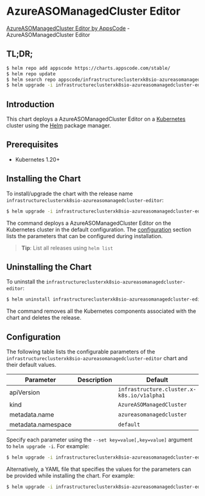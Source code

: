 # AzureASOManagedCluster Editor

[AzureASOManagedCluster Editor by AppsCode](https://appscode.com) - AzureASOManagedCluster Editor

## TL;DR;

```bash
$ helm repo add appscode https://charts.appscode.com/stable/
$ helm repo update
$ helm search repo appscode/infrastructureclusterxk8sio-azureasomanagedcluster-editor --version=v0.22.0
$ helm upgrade -i infrastructureclusterxk8sio-azureasomanagedcluster-editor appscode/infrastructureclusterxk8sio-azureasomanagedcluster-editor -n default --create-namespace --version=v0.22.0
```

## Introduction

This chart deploys a AzureASOManagedCluster Editor on a [Kubernetes](http://kubernetes.io) cluster using the [Helm](https://helm.sh) package manager.

## Prerequisites

- Kubernetes 1.20+

## Installing the Chart

To install/upgrade the chart with the release name `infrastructureclusterxk8sio-azureasomanagedcluster-editor`:

```bash
$ helm upgrade -i infrastructureclusterxk8sio-azureasomanagedcluster-editor appscode/infrastructureclusterxk8sio-azureasomanagedcluster-editor -n default --create-namespace --version=v0.22.0
```

The command deploys a AzureASOManagedCluster Editor on the Kubernetes cluster in the default configuration. The [configuration](#configuration) section lists the parameters that can be configured during installation.

> **Tip**: List all releases using `helm list`

## Uninstalling the Chart

To uninstall the `infrastructureclusterxk8sio-azureasomanagedcluster-editor`:

```bash
$ helm uninstall infrastructureclusterxk8sio-azureasomanagedcluster-editor -n default
```

The command removes all the Kubernetes components associated with the chart and deletes the release.

## Configuration

The following table lists the configurable parameters of the `infrastructureclusterxk8sio-azureasomanagedcluster-editor` chart and their default values.

|     Parameter      | Description |                        Default                        |
|--------------------|-------------|-------------------------------------------------------|
| apiVersion         |             | <code>infrastructure.cluster.x-k8s.io/v1alpha1</code> |
| kind               |             | <code>AzureASOManagedCluster</code>                   |
| metadata.name      |             | <code>azureasomanagedcluster</code>                   |
| metadata.namespace |             | <code>default</code>                                  |


Specify each parameter using the `--set key=value[,key=value]` argument to `helm upgrade -i`. For example:

```bash
$ helm upgrade -i infrastructureclusterxk8sio-azureasomanagedcluster-editor appscode/infrastructureclusterxk8sio-azureasomanagedcluster-editor -n default --create-namespace --version=v0.22.0 --set apiVersion=infrastructure.cluster.x-k8s.io/v1alpha1
```

Alternatively, a YAML file that specifies the values for the parameters can be provided while
installing the chart. For example:

```bash
$ helm upgrade -i infrastructureclusterxk8sio-azureasomanagedcluster-editor appscode/infrastructureclusterxk8sio-azureasomanagedcluster-editor -n default --create-namespace --version=v0.22.0 --values values.yaml
```
